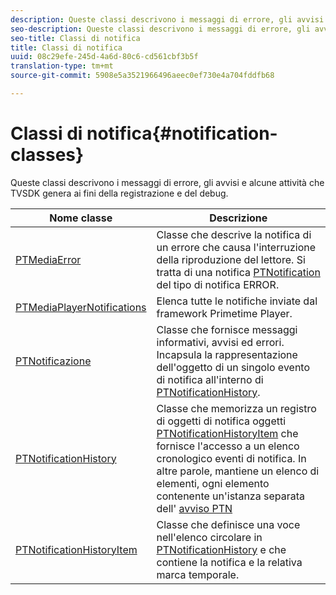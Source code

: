 ```yaml
---
description: Queste classi descrivono i messaggi di errore, gli avvisi e alcune attività che TVSDK genera ai fini della registrazione e del debug.
seo-description: Queste classi descrivono i messaggi di errore, gli avvisi e alcune attività che TVSDK genera ai fini della registrazione e del debug.
seo-title: Classi di notifica
title: Classi di notifica
uuid: 08c29efe-245d-4a6d-80c6-cd561cbf3b5f
translation-type: tm+mt
source-git-commit: 5908e5a3521966496aeec0ef730e4a704fddfb68

---
```



# Classi di notifica{#notification-classes}

Queste classi descrivono i messaggi di errore, gli avvisi e alcune attività che TVSDK genera ai fini della registrazione e del debug.

| Nome classe | Descrizione |
|---|---|
| [PTMediaError](https://help.adobe.com/en_US/primetime/api/psdk/appledoc/Classes/PTMediaError.html) | Classe che descrive la notifica di un errore che causa l&#39;interruzione della riproduzione del lettore. Si tratta di una notifica [PTNotification](https://help.adobe.com/en_US/primetime/api/psdk/appledoc/Classes/PTNotification.html) del tipo di notifica ERROR. |
| [PTMediaPlayerNotifications](https://help.adobe.com/en_US/primetime/api/psdk/appledoc/Classes/PTMediaPlayerNotifications.html) | Elenca tutte le notifiche inviate dal framework Primetime Player. |
| [PTNotificazione](https://help.adobe.com/en_US/primetime/api/psdk/appledoc/Classes/PTNotification.html) | Classe che fornisce messaggi informativi, avvisi ed errori. Incapsula la rappresentazione dell&#39;oggetto di un singolo evento di notifica all&#39;interno di [PTNotificationHistory](https://help.adobe.com/en_US/primetime/api/psdk/appledoc/Classes/PTNotificationHistory.html). |
| [PTNotificationHistory](https://help.adobe.com/en_US/primetime/api/psdk/appledoc/Classes/PTNotificationHistory.html) | Classe che memorizza un registro di oggetti di notifica oggetti [PTNotificationHistoryItem](https://help.adobe.com/en_US/primetime/api/psdk/appledoc/Classes/PTNotificationHistoryItem.html) che fornisce l&#39;accesso a un elenco cronologico eventi di notifica. In altre parole, mantiene un elenco di elementi, ogni elemento contenente un&#39;istanza separata dell&#39; [avviso PTN](https://help.adobe.com/en_US/primetime/api/psdk/appledoc/Classes/PTNotification.html) |
| [PTNotificationHistoryItem](https://help.adobe.com/en_US/primetime/api/psdk/appledoc/Classes/PTNotificationHistoryItem.html) | Classe che definisce una voce nell&#39;elenco circolare in [PTNotificationHistory](https://help.adobe.com/en_US/primetime/api/psdk/appledoc/Classes/PTNotificationHistory.html) e che contiene la notifica e la relativa marca temporale. |

